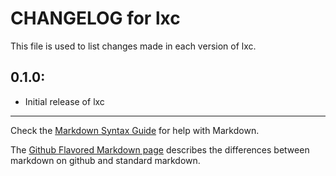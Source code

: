 # CHANGELOG for lxc

This file is used to list changes made in each version of lxc.

## 0.1.0:

* Initial release of lxc

- - - 
Check the [Markdown Syntax Guide](http://daringfireball.net/projects/markdown/syntax) for help with Markdown.

The [Github Flavored Markdown page](http://github.github.com/github-flavored-markdown/) describes the differences between markdown on github and standard markdown.
